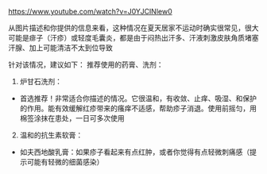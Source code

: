 https://www.youtube.com/watch?v=J0YJCINlew0


从图片描述和你提供的信息来看，这种情况在夏天居家不运动时确实很常见，很大可能是痱子（汗疹）或轻度毛囊炎，都是由于闷热出汗多、汗液刺激皮肤角质堵塞汗腺、加上可能清洁不太到位导致

针对该情况，建议如下：
推荐使用的药膏、洗剂：
1. 炉甘石洗剂：
  - 首选推荐！非常适合你描述的情况。它很温和，有收敛、止痒、吸湿、和保护的作用。能有效缓解红疹带来的瘙痒不适感，帮助疹子消退。使用前摇匀，用棉签涂抹在患处，一日可多次使用

2. 温和的抗生素软膏：
  - 如夫西地酸乳膏：如果疹子看起来有点红肿，或者你觉得有点轻微刺痛感（提示可能有轻微的细菌感染）
